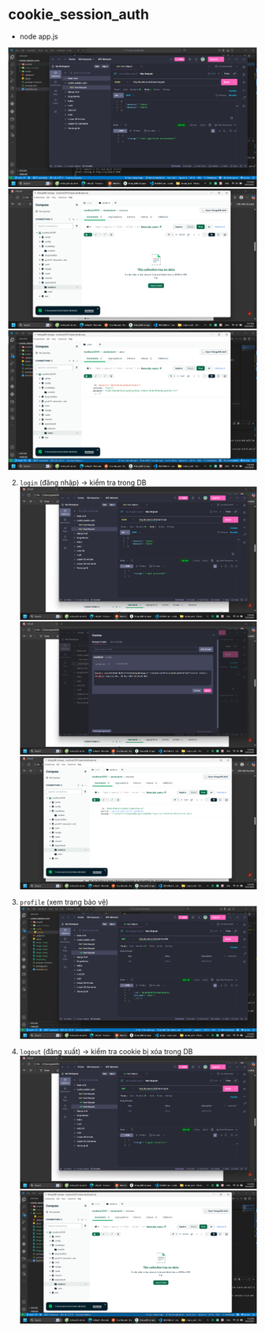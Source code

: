 # cookie_session_auth

- node app.js

![alt text](public/image/image.png)
![alt text](public/image/image-2.png)
![alt text](public/image/image-1.png) 

2) `login` (đăng nhập) → kiểm tra trong DB 
![alt text](public/image/image-3.png)
![alt text](public/image/image-4.png)
![alt text](public/image/image-5.png)

3) `profile` (xem trang bảo vệ)  
![alt text](public/image/image-6.png)

4) `logout` (đăng xuất) → kiểm tra cookie bị xóa trong DB
![alt text](public/image/image-7.png)
![alt text](public/image/image-8.png)
